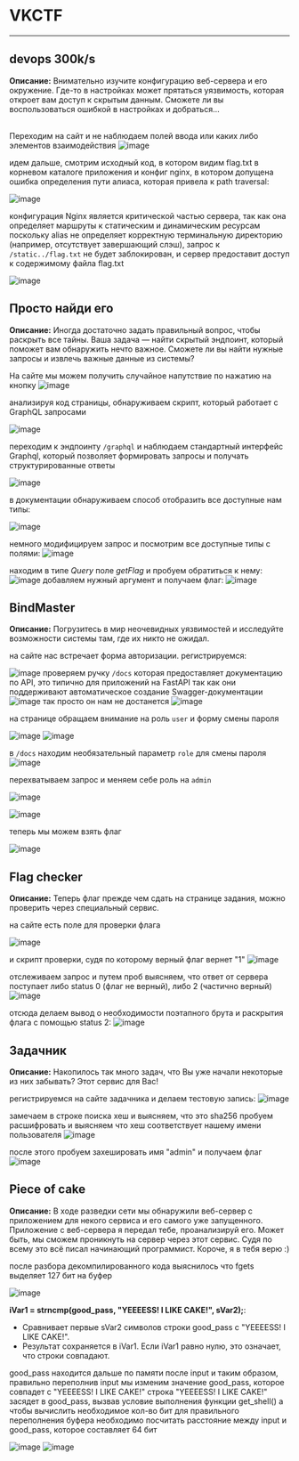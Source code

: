 # VKCTF
---
**<h2>devops 300k/s</h2>**

**Описание:** Внимательно изучите конфигурацию веб-сервера и его окружение. Где-то в настройках может прятаться уязвимость, которая откроет вам доступ к скрытым данным. Сможете ли вы воспользоваться ошибкой в настройках и добраться…
<br><br>

Переходим на сайт и не наблюдаем полей ввода или каких либо элементов взаимодействия
![image](https://github.com/user-attachments/assets/8bba30b3-e773-4cf8-9577-8d6fc997a1f2)

идем дальше, смотрим исходный код, в котором видим flag.txt в корневом каталоге приложения и конфиг nginx, в котором допущена ошибка определения пути алиаса, которая привела к path traversal:

![image](https://github.com/user-attachments/assets/d1eb7712-d2ae-4dce-9443-ef58d609ed00)

конфигурация Nginx является критической частью сервера, так как она определяет маршруты к статическим и динамическим ресурсам
поскольку alias не определяет корректную терминальную директорию (например, отсутствует завершающий слэш), запрос к ```/static../flag.txt``` не будет заблокирован, и сервер предоставит доступ к содержимому файла flag.txt

![image](https://github.com/user-attachments/assets/57e21803-13be-4eca-adb8-845e65b6a9c4)
<br>

**<h2>Просто найди его</h2>**
**Описание:** Иногда достаточно задать правильный вопрос, чтобы раскрыть все тайны. Ваша задача — найти скрытый эндпоинт, который поможет вам обнаружить нечто важное. Сможете ли вы найти нужные запросы и извлечь важные данные из системы?

На сайте мы можем получить случайное напутствие по нажатию на кнопку
![image](https://github.com/user-attachments/assets/6882bc5f-77c2-4b53-85a9-3d2c6fa00e66)

анализируя код страницы, обнаруживаем скрипт, который работает с GraphQL запросами

![image](https://github.com/user-attachments/assets/9db3ca02-3d6b-4bfc-83ab-4d9b7183b8e2)

переходим к эндпоинту ```/graphql``` и наблюдаем стандартный интерфейс Graphql, который позволяет формировать запросы и получать структурированные ответы

![image](https://github.com/user-attachments/assets/a6d24330-6a1d-43de-b854-05d4d8c567ce)

в документации обнаруживаем способ отобразить все доступные нам типы:

![image](https://github.com/user-attachments/assets/ab063552-bb33-471b-b370-7598fc09c3fc)


немного модифицируем запрос и посмотрим все доступные типы с полями:
![image](https://github.com/user-attachments/assets/ac543998-3c65-4451-bad3-33a5dcc862f0)

находим в типе *Query* поле *getFlag* и пробуем обратиться к нему:
![image](https://github.com/user-attachments/assets/7992436d-30c8-42b0-bbc3-14efc3f482c4)
добавляем нужный аргумент и получаем флаг:
![image](https://github.com/user-attachments/assets/8a68b5b1-d9df-43ef-9295-cffbb9151825)


**<h2>BindMaster</h2>**
**Описание:** Погрузитесь в мир неочевидных уязвимостей и исследуйте возможности системы там, где их никто не ожидал.

на сайте нас встречает форма авторизации. регистрируемся:

![image](https://github.com/user-attachments/assets/2a49b3c6-e7a2-4152-a6cf-2799629f6d80)
проверяем ручку ```/docs``` которая предоставляет документацию по API, это типично для приложений на FastAPI так как они поддерживают автоматическое создание Swagger-документации
![image](https://github.com/user-attachments/assets/a188df3c-5ffe-4e88-b09a-bd070c16a992)
так просто он нам не достанется
![image](https://github.com/user-attachments/assets/0af51a22-1c1f-409f-8edf-4ef65239e7c1)

на странице обращаем внимание на роль ```user``` и форму смены пароля

![image](https://github.com/user-attachments/assets/f5570836-1494-4422-a7e8-e8c0b6d5a2f7)
![image](https://github.com/user-attachments/assets/b5784b39-b639-449e-8180-8888ea121ebd)

в ```/docs``` находим необязательный параметр ```role``` для смены пароля
![image](https://github.com/user-attachments/assets/af43908a-d03e-47cd-a98e-2a39cf7bd3fc)

перехватываем запрос и меняем себе роль на ```admin```

![image](https://github.com/user-attachments/assets/fb8eafda-191d-44c1-9247-62dbe5e65776)

![image](https://github.com/user-attachments/assets/df43eebe-2125-4ad1-a2a2-97b15859885b)

теперь мы можем взять флаг

![image](https://github.com/user-attachments/assets/bbc544ae-0887-4d71-9a06-c092329937d3)


**<h2>Flag checker</h2>**
**Описание:** Теперь флаг прежде чем сдать на странице задания, можно проверить через специальный сервис.

на сайте есть поле для проверки флага

![image](https://github.com/user-attachments/assets/78b420cd-1036-4b0e-ae8f-30745bac34f7)

и скрипт проверки, судя по которому верный флаг вернет "1"
![image](https://github.com/user-attachments/assets/48d3cd3b-f10e-4a41-a98e-78d84a71d241)

отслеживаем запрос и путем проб выясняем, что ответ от сервера поступает либо status 0 (флаг не верный), либо 2 (частично верный)
![image](https://github.com/user-attachments/assets/b40ad43f-ef7f-4a27-9422-49c75661d4a1)

отсюда делаем вывод о необходимости поэтапного брута и раскрытия флага с помощью status 2:
![image](https://github.com/user-attachments/assets/e9912293-611d-4ee1-a5ff-dfb63562332f)


**<h2>Задачник</h2>**
**Описание:** Накопилось так много задач, что Вы уже начали некоторые из них забывать? Этот сервис для Вас!

регистрируемся на сайте задачника и делаем тестовую запись:
![image](https://github.com/user-attachments/assets/f5a93265-3466-4718-9848-c95eaaeb97a0)

замечаем в строке поиска хеш и выясняем, что это sha256
пробуем расшифровать и выясняем что хеш соответствует нашему имени пользователя
![image](https://github.com/user-attachments/assets/2aa23ee1-ec20-483a-a5d6-5e3e5a0daded)

после этого пробуем захешировать имя "admin" и получаем флаг
![image](https://github.com/user-attachments/assets/aeae7697-d3e8-448a-9bed-a5ec729bf5ab)


**<h2>Piece of cake</h2>**
**Описание:** В ходе разведки сети мы обнаружили веб-сервер с приложением для некого сервиса и его самого уже запущенного. Приложение с веб-сервера я передал тебе, проанализируй его. Может быть, мы сможем проникнуть на сервер через этот сервис. Судя по всему это всё писал начинающий программист. Короче, я в тебя верю :)

после разбора декомпилированного кода выяснилось что fgets выделяет 127 бит на буфер

![image](https://github.com/user-attachments/assets/15822a86-cb1a-44c9-9b94-d41a6bb72ee6)

**iVar1 = strncmp(good_pass, "YEEEESS! I LIKE CAKE!", sVar2);**:
   - Сравнивает первые sVar2 символов строки good_pass с "YEEEESS! I LIKE CAKE!".
   - Результат сохраняется в iVar1. Если iVar1 равно нулю, это означает, что строки совпадают.

good_pass находится дальше по памяти после input и таким образом, правильно переполнив input мы изменим значение good_pass, которое совпадет с "YEEEESS! I LIKE CAKE!"
строка "YEEEESS! I LIKE CAKE!" засядет в good_pass, вызвав условие выполнения функции get_shell()
а чтобы вычислить необходимое кол-во бит для правильного переполнения буфера необходимо посчитать расстояние между input и good_pass, которое составляет 64 бит

![image](https://github.com/user-attachments/assets/c8dcacef-738c-4d56-a3fd-647800278f0f)
![image](https://github.com/user-attachments/assets/bed6338c-8eb3-4a42-928c-209f5522455d)










